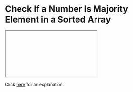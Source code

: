 # Check If a Number Is Majority Element in a Sorted Array 

<iframe></iframe>

Click [here](Explanation.md) for an explanation.

